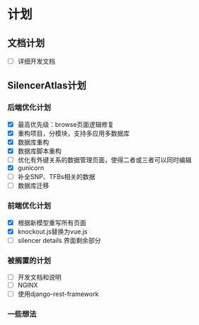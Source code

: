 # 计划

## 文档计划

- [ ] 详细开发文档

## SilencerAtlas计划

### 后端优化计划

- [x] 最高优先级：browse页面逻辑修复
- [x] 重构项目，分模块，支持多应用多数据库
- [x] 数据库重构
- [x] 数据库脚本重构
- [ ] 优化有外键关系的数据管理页面，使得二者或三者可以同时编辑
- [x] gunicorn
- [ ] 补全SNP、TFBs相关的数据
- [ ] 数据库迁移

### 前端优化计划

- [x] 根据新模型重写所有页面
- [x] knockout.js替换为vue.js
- [ ] silencer details 界面剩余部分

### 被搁置的计划

- [ ] 开发文档和说明
- [ ] NGINX
- [ ] 使用django-rest-framework

### 一些想法